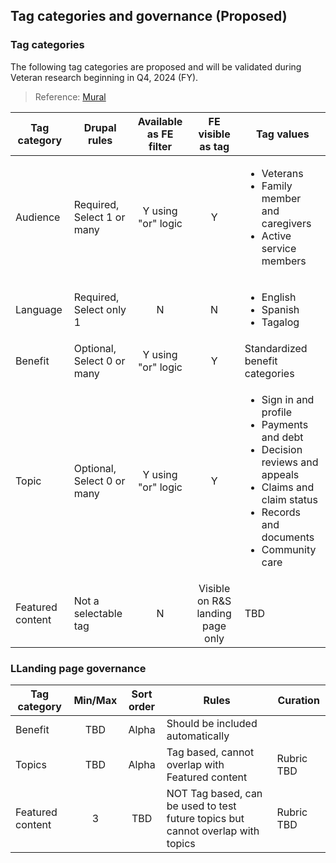 ## Tag categories and governance (Proposed)

### Tag categories
The following tag categories are proposed and will be validated during Veteran research beginning in Q4, 2024 (FY). 
> Reference: [Mural](https://app.mural.co/t/departmentofveteransaffairs9999/m/departmentofveteransaffairs9999/1722458870581/bbd77bedd9e517df106f5faf9e3ecc994c8bf39d)

| Tag category | Drupal rules | Available as FE filter | FE visible as tag | Tag values | 
| --- | --- | :---:  | :---: | --- |
| Audience | Required, Select 1 or many | Y using "or" logic | Y | <ul><li> Veterans </li><li> Family member and caregivers </li><li> Active service members </li></ul> |
| Language | Required, Select only 1 | N | N | <ul><li> English </li><li> Spanish </li><li> Tagalog </li></ul> |
| Benefit | Optional, Select 0 or many | Y using "or" logic | Y | Standardized benefit categories | 
| Topic | Optional, Select 0 or many | Y using "or" logic | Y | <ul><li> Sign in and profile </li><li> Payments and debt </li><li> Decision reviews and appeals </li><li> Claims and claim status </li><li> Records and documents </li><li> Community care </li></ul> |
| Featured content | Not a selectable tag | N | Visible on R&S landing page only | TBD |

### LLanding page governance 

| Tag category | Min/Max | Sort order | Rules | Curation | 
| --- | :---: | :---:  | --- | --- |
| Benefit | TBD | Alpha | Should be included automatically |  |
| Topics | TBD | Alpha | Tag based, cannot overlap with Featured content | Rubric TBD | 
| Featured content | 3 | TBD | NOT Tag based, can be used to test future topics but cannot overlap with topics | Rubric TBD |

